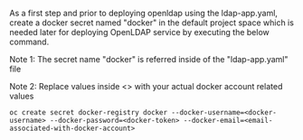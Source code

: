 As a first step and prior to deploying openldap using the ldap-app.yaml, create a docker secret named "docker" in the default project space which is needed later for deploying OpenLDAP service by executing the below command.

Note 1: The secret name "docker" is referred inside of the "ldap-app.yaml" file

Note 2: Replace values inside <> with your actual docker account related values

    oc create secret docker-registry docker --docker-username=<docker-username> --docker-password=<docker-token> --docker-email=<email-associated-with-docker-account>
